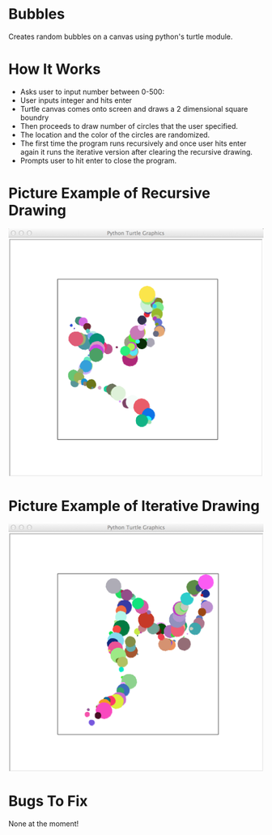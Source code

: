 
Bubbles
=======

Creates random bubbles on a canvas using python's turtle module.


How It Works
=======

* Asks user to input number between 0-500:
* User inputs integer and hits enter
* Turtle canvas comes onto screen and draws a 2 dimensional square boundry
* Then proceeds to draw number of circles that the user specified.
* The location and the color of the circles are randomized.
* The first time the program runs recursively and once user hits enter again it runs the iterative version after clearing the recursive drawing.
* Prompts user to hit enter to close the program.


Picture Example of Recursive Drawing
=======

![Alt text](https://github.com/kayanushpatel/Bubbles/blob/master/Recursive%20Drawing.png "Recursive Drawing")


Picture Example of Iterative Drawing
=======

![Alt text](https://github.com/kayanushpatel/Bubbles/blob/master/Iterative%20Drawing.png "Iterative Drawing")


Bugs To Fix
=======

None at the moment!

